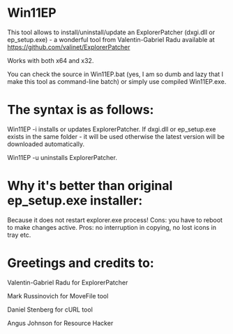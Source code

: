 # Win11EP
This tool allows to install/uninstall/update an ExplorerPatcher (dxgi.dll or ep_setup.exe) - a wonderful tool from Valentin-Gabriel Radu available at https://github.com/valinet/ExplorerPatcher

Works with both x64 and x32.

You can check the source in Win11EP.bat (yes, I am so dumb and lazy that I make this tool as command-line batch) or simply use compiled Win11EP.exe.

# The syntax is as follows:

Win11EP -i installs or updates ExplorerPatcher. If dxgi.dll or ep_setup.exe exists in the same folder - it will be used otherwise the latest version will be downloaded automatically.

Win11EP -u uninstalls ExplorerPatcher.

# Why it's better than original ep_setup.exe installer:

Because it does not restart explorer.exe process! Cons: you have to reboot to make changes active. Pros: no interruption in copying, no lost icons in tray etc.

# Greetings and credits to:
Valentin-Gabriel Radu for ExplorerPatcher

Mark Russinovich for MoveFile tool

Daniel Stenberg for cURL tool

Angus Johnson for Resource Hacker
